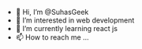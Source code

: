 - 👋 Hi, I’m @SuhasGeek
- 👀 I’m interested in web development
- 🌱 I’m currently learning react js
- 📫 How to reach me ...

<!---
SuhasGeek/SuhasGeek is a ✨ special ✨ repository because its `README.md` (this file) appears on your GitHub profile.
You can click the Preview link to take a look at your changes.
--->
